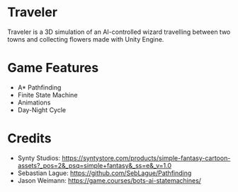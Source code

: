 # Traveler
Traveler is a 3D simulation of an AI-controlled wizard travelling between two towns and collecting flowers made with Unity Engine.

# Game Features
+ A* Pathfinding
+ Finite State Machine
+ Animations
+ Day-Night Cycle

# Credits
+ Synty Studios: https://syntystore.com/products/simple-fantasy-cartoon-assets?_pos=2&_psq=simple+fantasy&_ss=e&_v=1.0
+ Sebastian Lague: https://github.com/SebLague/Pathfinding
+ Jason Weimann: https://game.courses/bots-ai-statemachines/
